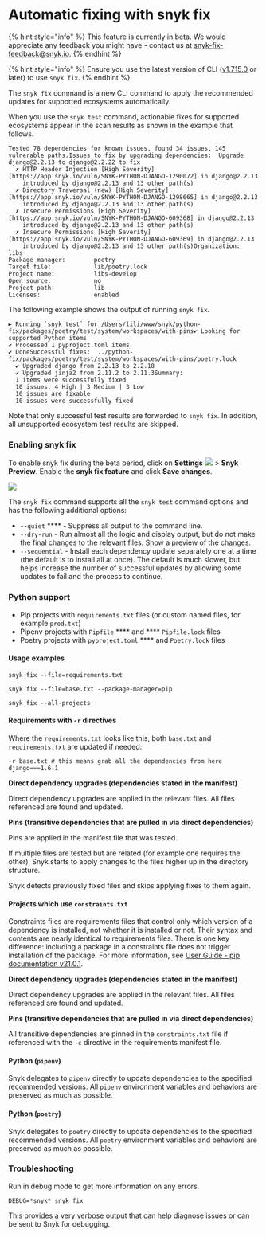 # Automatic fixing with snyk fix

\{% hint style="info" %\} This feature is currently in beta. We would appreciate any feedback you might have - contact us at [snyk-fix-feedback@snyk.io](mailto:snyk-fix-feedback@snyk.io). \{% endhint %\}

\{% hint style="info" %\} Ensure you use the latest version of CLI ([v1.715.0](https://github.com/snyk/snyk/releases/tag/v1.715.0) or later) to use `snyk fix`. \{% endhint %\}

The `snyk fix` command is a new CLI command to apply the recommended updates for supported ecosystems automatically.

When you use the `snyk test` command, actionable fixes for supported ecosystems appear in the scan results as shown in the example that follows.

```
Tested 78 dependencies for known issues, found 34 issues, 145 vulnerable paths.Issues to fix by upgrading dependencies:  Upgrade django@2.2.13 to django@2.2.22 to fix
  ✗ HTTP Header Injection [High Severity][https://app.snyk.io/vuln/SNYK-PYTHON-DJANGO-1290072] in django@2.2.13
    introduced by django@2.2.13 and 13 other path(s)
  ✗ Directory Traversal (new) [High Severity][https://app.snyk.io/vuln/SNYK-PYTHON-DJANGO-1298665] in django@2.2.13
    introduced by django@2.2.13 and 13 other path(s)
  ✗ Insecure Permissions [High Severity][https://app.snyk.io/vuln/SNYK-PYTHON-DJANGO-609368] in django@2.2.13
    introduced by django@2.2.13 and 13 other path(s)
  ✗ Insecure Permissions [High Severity][https://app.snyk.io/vuln/SNYK-PYTHON-DJANGO-609369] in django@2.2.13
    introduced by django@2.2.13 and 13 other path(s)Organization:           libs
Package manager:        poetry
Target file:            lib/poetry.lock
Project name:           libs-develop
Open source:            no
Project path:           lib
Licenses:               enabled
```

The following example shows the output of running `snyk fix`.

```
► Running `snyk test` for /Users/lili/www/snyk/python-fix/packages/poetry/test/system/workspaces/with-pins✔ Looking for supported Python items
✔ Processed 1 pyproject.toml items
✔ DoneSuccessful fixes:  ../python-fix/packages/poetry/test/system/workspaces/with-pins/poetry.lock
  ✔ Upgraded django from 2.2.13 to 2.2.18
  ✔ Upgraded jinja2 from 2.11.2 to 2.11.3Summary:
  1 items were successfully fixed
  10 issues: 4 High | 3 Medium | 3 Low
  10 issues are fixable
  10 issues were successfully fixed
```

Note that only successful test results are forwarded to `snyk fix`. In addition, all unsupported ecosystem test results are skipped.

### Enabling snyk fix

To enable snyk fix during the beta period, click on **Settings** [![](https://github.com/snyk/user-docs/raw/5e52535b78618f57eda40eb08fc8fbf91e16f1f0/docs/.gitbook/assets/cog\_icon.png)](https://github.com/snyk/user-docs/blob/5e52535b78618f57eda40eb08fc8fbf91e16f1f0/docs/.gitbook/assets/cog\_icon.png) > **Snyk Preview**. Enable the **snyk fix feature** and click **Save changes**.

![](https://github.com/snyk/user-docs/raw/5e52535b78618f57eda40eb08fc8fbf91e16f1f0/docs/.gitbook/assets/cleanshot\_2021-07-02\_at\_11.39.43\_2x.png)

The `snyk fix` command supports all the `snyk test` command options and has the following additional options:

* **`--`**`quiet` \*\*\*\* - Suppress all output to the command line.
* `--dry-run` - Run almost all the logic and display output, but do not make the final changes to the relevant files. Show a preview of the changes.
* `--sequential` - Install each dependency update separately one at a time (the default is to install all at once). The default is much slower, but helps increase the number of successful updates by allowing some updates to fail and the process to continue.

### Python support

* Pip projects with `requirements.txt` files (or custom named files, for example `prod.txt`)
* Pipenv projects with `Pipfile` \*\*\*\* and \*\*\*\* `Pipfile.lock` files
* Poetry projects with `pyproject.toml` \*\*\*\* and `Poetry.lock` files

#### Usage examples

`snyk fix --file=requirements.txt`

`snyk fix --file=base.txt --package-manager=pip`

`snyk fix --all-projects`

#### Requirements with `-r` directives

Where the `requirements.txt` looks like this, both `base.txt` and `requirements.txt` are updated if needed:

```
-r base.txt # this means grab all the dependencies from here
django===1.6.1
```

**Direct dependency upgrades (dependencies stated in the manifest)**

Direct dependency upgrades are applied in the relevant files. All files referenced are found and updated.

**Pins (transitive dependencies that are pulled in via direct dependencies)**

Pins are applied in the manifest file that was tested.

If multiple files are tested but are related (for example one requires the other), Snyk starts to apply changes to the files higher up in the directory structure.

Snyk detects previously fixed files and skips applying fixes to them again.

#### Projects which use `constraints.txt`

Constraints files are requirements files that control only which version of a dependency is installed, not whether it is installed or not. Their syntax and contents are nearly identical to requirements files. There is one key difference: including a package in a constraints file does not trigger installation of the package. For more information, see [User Guide - pip documentation v21.0.1](https://pip.pypa.io/en/stable/user\_guide/#constraints-files).

**Direct dependency upgrades (dependencies stated in the manifest)**

Direct dependency upgrades are applied in the relevant files. All files referenced are found and updated.

**Pins (transitive dependencies that are pulled in via direct dependencies)**

All transitive dependencies are pinned in the `constraints.txt` file if referenced with the `-c` directive in the requirements manifest file.

#### Python (`pipenv`)

Snyk delegates to `pipenv` directly to update dependencies to the specified recommended versions. All `pipenv` environment variables and behaviors are preserved as much as possible.

#### Python (`poetry`)

Snyk delegates to `poetry` directly to update dependencies to the specified recommended versions. All `poetry` environment variables and behaviors are preserved as much as possible.

### Troubleshooting

Run in debug mode to get more information on any errors.

```
DEBUG=*snyk* snyk fix
```

This provides a very verbose output that can help diagnose issues or can be sent to Snyk for debugging.
